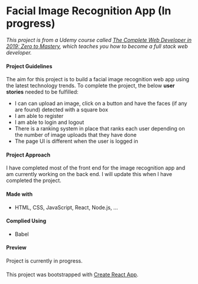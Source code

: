 # Facial Image Recognition App (**In progress**)

_This project is from a Udemy course called [The Complete Web Developer in 2019: Zero to Mastery](https://www.udemy.com/the-complete-web-developer-zero-to-mastery/), which teaches you how to become a full stack web developer._


#### Project Guidelines

The aim for this project is to build a facial image recognition web app using the latest technology trends. 
To complete the project, the below **user stories** needed to be fulfilled:
- I can can upload an image, click on a button and have the faces (if any are found) detected with a square box
- I am able to register
- I am able to login and logout
- There is a ranking system in place that ranks each user depending on the number of image uploads that they have done
- The page UI is different when the user is logged in


#### Project Approach

I have completed most of the front end for the image recognition app and am currently working on the back end. I will update this when I have completed the project.


#### Made with
- HTML, CSS, JavaScript, React, Node.js, ...


#### Complied Using
- Babel


#### Preview

Project is currently in progress.

####

This project was bootstrapped with [Create React App](https://github.com/facebook/create-react-app).
